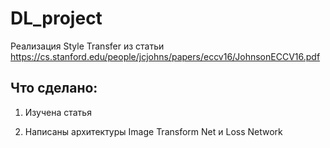 # DL_project
Реализация Style Transfer из статьи https://cs.stanford.edu/people/jcjohns/papers/eccv16/JohnsonECCV16.pdf

## Что сделано:

1) Изучена статья

2) Написаны архитектуры Image Transform Net и Loss Network
